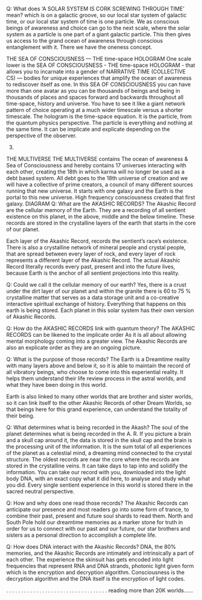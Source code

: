 

Q: What does ‘A SOLAR SYSTEM IS CORK SCREWING THROUGH TIME’ mean? which is on a galactic groove,
so our local star system of galactic time,
or our local star system of time is one particle.
We as conscious beings of awareness and choice can go to the next scale,
where the solar system as a particle is one part of a giant galactic particle.
This then gives us access to the grand ocean of awareness through conscious entanglement with it.
There we have the oneness concept.

THE SEA OF CONSCIOUSNESS &mdash; THE time-space HOLOGRAM
One scale lower is the SEA OF CONSCIOUSNESS - THE time-space HOLOGRAM -  that allows you to incarnate into a gender of NARRATIVE TIME (COLLECTIVE CS) &mdash; bodies for unique experiences that amplify the ocean of awareness to rediscover itself as one.
In this SEA OF CONSCIOUSNESS you can have more than one avatar as you can be thousands of beings and being in thousands of places and spaces forward and backwards throughout all time-space,
history and universe.
You have to see it like a giant network pattern of choice operating at a much wider timescale versus a shorter timescale.
The hologram is the time-space equation.
It is the particle,
from the quantum physics perspective.
The particle is everything and nothing at the same time.
It can be implicate and explicate depending on the perspective of the observer.

3.
THE MULTIVERSE
THE   MULTIVERSE contains The ocean of awareness & Sea of Consciousness and hereby contains 17 universes interacting with each other,
creating the 18th in which karma will no longer be used as a debt based system.
All debt goes to the 18th universe of creation and we will have a collective of prime creators,
a council of many different sources running that new universe.
It starts with one galaxy and the Earth is the portal to this new universe.
High frequency consciousness created that first galaxy.
DIAGRAM
Q: What are the AKASHIC RECORDS?
The Akashic Record are the cellular memory of the Earth.
They are a recording of all sentient existence on this planet,
in the above,
middle and the below timeline.
These records are stored in the crystalline layers of the earth that starts in the core of our planet.

Each layer of the Akashic Record,
records the sentient’s race’s existence.
There is also a crystalline network of mineral people and crystal people,
that are spread between every layer of rock,
and every layer of rock represents a different layer of the Akashic Record.
The actual Akashic Record literally records every past,
present and into the future lives,
because Earth is the anchor of all sentient projections into this reality.


Q: Could we call it the cellular memory of our earth? Yes,
there is a crust under the dirt layer of our planet and within the granite there is 60 to 75 % crystalline matter that serves as a data storage unit and a co-creative interactive spiritual exchange of history.
Everything that happens on this earth is being stored.
Each planet in this solar system has their own version of Akashic Records.

Q: How do the AKASHIC RECORDS link with quantum theory?  The AKASHIC RECORDS can be likened to the implicate order As it is all about allowing mental morphology coming into a greater view.
The Akashic Records are also an explicate order as they are an ongoing picture.

Q: What is the purpose of those records? The Earth is a Dreamtime reality with many layers above and below it,
so it is able to maintain the record of all vibratory beings,
who choose to come into this experiential reality.
It helps them understand their life review process in the astral worlds,
and what they have been doing in this world.

Earth is also linked to many other worlds that are brother and sister worlds,
so it can link itself to the other Akashic Records of other Dream Worlds,
so that beings here for this grand experience,
can understand the totality of their being.


Q: What determines what is being recorded in the Akash? The soul of the planet determines what is being recorded in the A.
R.
If you picture a brain and a skull cap around it,
the data is stored in the skull cap and the brain is the processing unit of the information.
It is the sum total of all experiences of the planet as a celestial mind,
a dreaming mind connected to the crystal structure.
The oldest records are near the core where the records are stored in the crystalline veins.
It can take days to tap into and solidify the information.
You can take our record with you,
downloaded into the light body DNA,
with an exact copy what it did here,
to analyse and study what you did.
Every single sentient experience in this world is stored there in the sacred neutral perspective.


Q: How and why does one read those records? The Akashic Records can anticipate our presence and most readers go into some form of trance,
to combine their past,
present and future soul shards to read them.
North and South Pole hold our dreamtime memories as a marker stone for truth in order for us to connect with our past and our future,
our star brothers and sisters as a personal direction to accomplish a complete life.


Q: How does DNA interact with the Akashic Records?  DNA,
the 80% memories,
and the Akashic Records are intimately and intrinsically a part of each other.
The experience the skinsuit has gets encoded into light frequencies that represent RNA and DNA strands,
photonic light given form which is the encryption and decryption algorithm.
Consciousness is the decryption algorithm and the DNA itself is the encryption of light codes.


.
.
.
.
.
.
.
.
.
.
.
.
.
.
.
.
.
.
.
.
.
.
.
.
.
.
.
.
.
.
.
.
.
.
reading more than 20K worlds……
